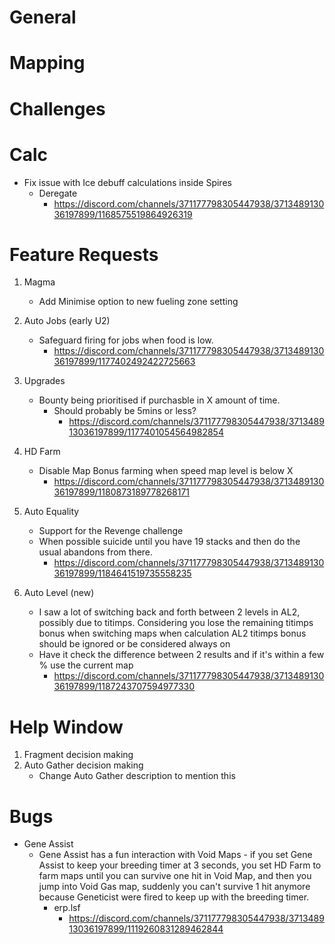 # General

# Mapping

# Challenges

# Calc

-   Fix issue with Ice debuff calculations inside Spires
    -   Deregate
        -   https://discord.com/channels/371177798305447938/371348913036197899/1168575519864926319

# Feature Requests

1. Magma

    - Add Minimise option to new fueling zone setting

2. Auto Jobs (early U2)

    - Safeguard firing for jobs when food is low.
        - https://discord.com/channels/371177798305447938/371348913036197899/1177402492422725663

3. Upgrades

    - Bounty being prioritised if purchasble in X amount of time.
        - Should probably be 5mins or less?
            - https://discord.com/channels/371177798305447938/371348913036197899/1177401054564982854

4. HD Farm

    - Disable Map Bonus farming when speed map level is below X
        - https://discord.com/channels/371177798305447938/371348913036197899/1180873189778268171

5. Auto Equality

    - Support for the Revenge challenge
    - When possible suicide until you have 19 stacks and then do the usual abandons from there.
        - https://discord.com/channels/371177798305447938/371348913036197899/1184641519735558235

6. Auto Level (new)

    - I saw a lot of switching back and forth between 2 levels in AL2, possibly due to titimps. Considering you lose the remaining titimps bonus when switching maps when calculation AL2 titimps bonus should be ignored or be considered always on
    - Have it check the difference between 2 results and if it's within a few % use the current map
        - https://discord.com/channels/371177798305447938/371348913036197899/1187243707594977330

# Help Window

1. Fragment decision making
2. Auto Gather decision making
    - Change Auto Gather description to mention this

# Bugs

-   Gene Assist
    -   Gene Assist has a fun interaction with Void Maps - if you set Gene Assist to keep your breeding timer at 3 seconds, you set HD Farm to farm maps until you can survive one hit in Void Map, and then you jump into Void Gas map, suddenly you can't survive 1 hit anymore because Geneticist were fired to keep up with the breeding timer.
        -   erp.lsf
            -   https://discord.com/channels/371177798305447938/371348913036197899/1119260831289462844
